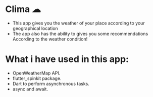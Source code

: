 
# Clima ☁

- This app gives you the weather of your place according to your geographical location
- The app also has the ability to gives you some recommendations According to the weather condition!


# What i have used in this app:
- OpenWeatherMap API.
- flutter_spinkit package.
- Dart to perform asynchronous tasks.
- async and await.


